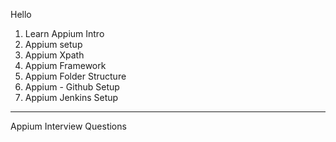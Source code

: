 Hello 
1. Learn Appium Intro
2. Appium setup
3. Appium Xpath
4. Appium Framework
5. Appium Folder Structure
6. Appium - Github Setup
7. Appium Jenkins Setup
--------------------------------------------
Appium Interview Questions
